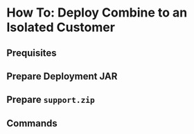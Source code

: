 # How To: Deploy Combine to an Isolated Customer

## Prequisites

## Prepare Deployment JAR

## Prepare `support.zip`

## Commands